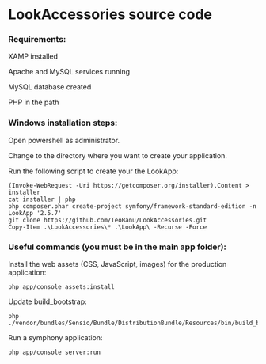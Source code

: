 LookAccessories source code
========================

### Requirements:
XAMP installed

Apache and MySQL services running

MySQL database created

PHP in the path

### Windows installation steps:

Open powershell as administrator.

Change to the directory where you want to create your application.

Run the following script to create your the LookApp:

    (Invoke-WebRequest -Uri https://getcomposer.org/installer).Content > installer
    cat installer | php
    php composer.phar create-project symfony/framework-standard-edition -n LookApp '2.5.7'
    git clone https://github.com/TeoBanu/LookAccessories.git
    Copy-Item .\LookAccessories\* .\LookApp\ -Recurse -Force

### Useful commands (you must be in the main app folder):

Install the web assets (CSS, JavaScript, images) for the production application:

    php app/console assets:install

Update build_bootstrap:

    php ./vendor/bundles/Sensio/Bundle/DistributionBundle/Resources/bin/build_bootstrap.php

Run a symphony application:

    php app/console server:run